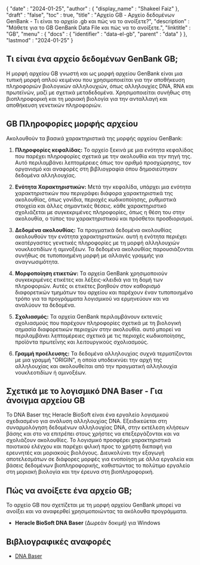 {
  "date" : "2024-01-25",
  "author" : {
    "display_name" : "Shakeel Faiz"
  },
  "draft" : "false",
  "toc" : true,
  "title" : "Αρχείο GB - Αρχείο δεδομένων GenBank - Τι είναι το αρχείο .gb και πώς να το ανοίξετε?",
  "description" : "Μάθετε για το GB GenBank Data File και πώς να το ανοίξετε.",
  "linktitle" : "GB",
  "menu" : {
    "docs" : {
      "identifier" : "data-el-gb",
      "parent" : "data"
    }
  },
  "lastmod" : "2024-01-25"
}

## Τι είναι ένα αρχείο δεδομένων GenBank GB;

Η μορφή αρχείου GB γνωστή και ως μορφή αρχείου GenBank είναι μια τυπική μορφή απλού κειμένου που χρησιμοποιείται για την αποθήκευση πληροφοριών βιολογικών αλληλουχιών, όπως αλληλουχίες DNA, RNA και πρωτεϊνών, μαζί με σχετικά μεταδεδομένα. Χρησιμοποιείται συνήθως στη βιοπληροφορική και τη μοριακή βιολογία για την ανταλλαγή και αποθήκευση γενετικών πληροφοριών.

## GB Πληροφορίες μορφής αρχείου

Ακολουθούν τα βασικά χαρακτηριστικά της μορφής αρχείου GenBank:

1. **Πληροφορίες κεφαλίδας:** Το αρχείο ξεκινά με μια ενότητα κεφαλίδας που παρέχει πληροφορίες σχετικά με την ακολουθία και την πηγή της. Αυτό περιλαμβάνει λεπτομέρειες όπως τον αριθμό προσχώρησης, τον οργανισμό και αναφορές στη βιβλιογραφία όπου δημοσιεύτηκαν δεδομένα αλληλουχίας.

2. **Ενότητα Χαρακτηριστικών:** Μετά την κεφαλίδα, υπάρχει μια ενότητα χαρακτηριστικών που περιγράφει διάφορα χαρακτηριστικά της ακολουθίας, όπως γονίδια, περιοχές κωδικοποίησης, ρυθμιστικά στοιχεία και άλλες σημαντικές θέσεις. κάθε χαρακτηριστικό σχολιάζεται με συγκεκριμένες πληροφορίες, όπως η θέση του στην ακολουθία, ο τύπος του χαρακτηριστικού και πρόσθετοι προσδιορισμοί.

3. **Δεδομένα ακολουθίας:** Τα πραγματικά δεδομένα ακολουθίας ακολουθούν την ενότητα χαρακτηριστικών. αυτή η ενότητα περιέχει ακατέργαστες γενετικές πληροφορίες με τη μορφή αλληλουχιών νουκλεοτιδίων ή αμινοξέων. Τα δεδομένα ακολουθίας παρουσιάζονται συνήθως σε τυποποιημένη μορφή με αλλαγές γραμμής για αναγνωσιμότητα.

4. **Μορφοποίηση ετικετών:** Τα αρχεία GenBank χρησιμοποιούν συγκεκριμένες ετικέτες και λέξεις-κλειδιά για τη δομή των πληροφοριών. Αυτές οι ετικέτες βοηθούν στον καθορισμό διαφορετικών τμημάτων του αρχείου και παρέχουν έναν τυποποιημένο τρόπο για τα προγράμματα λογισμικού να ερμηνεύουν και να αναλύουν τα δεδομένα.

5. **Σχολιασμός:** Τα αρχεία GenBank περιλαμβάνουν εκτενείς σχολιασμούς που παρέχουν πληροφορίες σχετικά με τη βιολογική σημασία διαφορετικών περιοχών στην ακολουθία. αυτό μπορεί να περιλαμβάνει λεπτομέρειες σχετικά με τις περιοχές κωδικοποίησης, προϊόντα πρωτεΐνης και λειτουργικούς σχολιασμούς.

6. **Γραμμή προέλευσης:** Τα δεδομένα αλληλουχίας συχνά τερματίζονται με μια γραμμή "ORIGIN", η οποία υποδεικνύει την αρχή της αλληλουχίας και ακολουθείται από την πραγματική αλληλουχία νουκλεοτιδίων ή αμινοξέων.

## Σχετικά με το λογισμικό DNA Baser - Για άνοιγμα αρχείου GB

Το DNA Baser της Heracle BioSoft είναι ένα εργαλείο λογισμικού σχεδιασμένο για ανάλυση αλληλουχίας DNA. Εξειδικεύεται στη συναρμολόγηση δεδομένων αλληλουχίας DNA, στην εκτέλεση κλήσεων βάσης και στο να επιτρέπει στους χρήστες να επεξεργάζονται και να σχολιάζουν ακολουθίες. Το λογισμικό προσφέρει χαρακτηριστικά ποιοτικού ελέγχου και παρέχει φιλική προς το χρήστη διεπαφή για ερευνητές και μοριακούς βιολόγους. Διευκολύνει την εξαγωγή αποτελεσμάτων σε διάφορες μορφές για ενοποίηση με άλλα εργαλεία και βάσεις δεδομένων βιοπληροφορικής, καθιστώντας το πολύτιμο εργαλείο στη μοριακή βιολογία και την έρευνα στη βιοπληροφορική.

## Πώς να ανοίξετε ένα αρχείο GB;

Το αρχείο GB που σχετίζεται με τη μορφή αρχείου GenBank μπορεί να ανοίξει και να αναφερθεί χρησιμοποιώντας τα ακόλουθα προγράμματα.

- **Heracle BioSoft DNA Baser** (Δωρεάν δοκιμή) για Windows

## Βιβλιογραφικές αναφορές
* [DNA Baser](https://www.dnabaser.com/)
